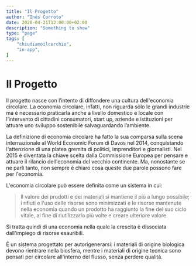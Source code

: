 ```yaml
---
title: "Il Progetto"
author: "Inés Corroto"
date: 2020-04-21T12:00:00+02:00
description: "Something to show"
type: "page"
tags: [
    "chiudiamoilcerchio",
    "in-app",
]
---
```


# Il Progetto

Il progetto nasce con l’intento di diffondere una cultura dell'economia circolare.
La economia circolare, infatti, non riguarda solo le grandi industrie ma è necessario
praticarla anche a livello domestico e locale con l’intervento di cittadini consumatori,
start up, aziende e istituzioni per attuare uno sviluppo sostenibile salvaguardando
l’ambiente.

La definizione di economia circolare ha fatto la sua comparsa sulla scena internazionale al
World Economic Forum di Davos nel 2014, conquistando l'attenzione di una platea gremita di
politici, imprenditori e giornalisti. Nel 2015 è diventata la chiave scelta dalla
Commissione Europea per pensare e attuare il rilancio dell'economia del vecchio continente.
Ma, nonostante se ne parli tanto, non sempre è chiaro cosa queste due parole possono fare
per l'economia.

L'economia circolare può essere definita come un sistema in cui:

> Il valore dei prodotti e dei materiali si mantiene il più a lungo possibile; i rifiuti e
> l'uso delle risorse sono minimizzati e le risorse mantenute nella economia quando un
> prodotto ha raggiunto la fine del suo ciclo vitale, al fine di riutilizzarlo più volte e
> creare ulteriore valore.

Si tratta quindi di una economia nella quale la crescita è dissociata dall'impiego di
risorse esauribili.

È un sistema progettato per autorigenerarsi: i materiali di origine biologica devono
rientrare nella biosfera, mentre i materiali di origine tecnica sono pensati per circolare
all'interno del flusso, senza perdere qualità.
